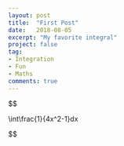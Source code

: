 ```yaml
---
layout: post
title:  "First Post"
date:   2018-08-05
excerpt: "My favorite integral"
project: false
tag:
- Integration 
- Fun
- Maths
comments: true
---
```


$$

\int\frac{1}{4x^2-1}dx

$$
